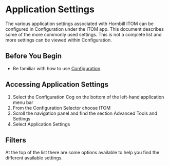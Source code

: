 # Application Settings
The various application settings associated with Hornbill ITOM can be configured in Configuration under the ITOM app. This document describes some of the more commonly used settings. This is not a complete list and more settings can be viewed within Configuration.

## Before You Begin
* Be familiar with how to use [Configuration](/esp-config/getting-started/using-configuration).

## Accessing Application Settings
1. Select the Configuration Cog on the bottom of the left-hand application menu bar
1. From the Configuration Selector choose ITOM
1. Scroll the navigation panel and find the section Advanced Tools and Settings
1. Select Application Settings

## Filters
At the top of the list there are some options available to help you find the different available settings.
